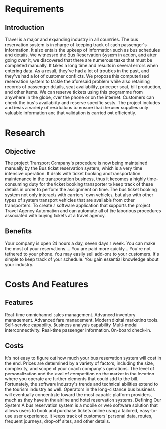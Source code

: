 # Requirements
## Introduction
Travel is a major and expanding industry in all countries. The bus reservation system is in charge of keeping track of each passenger's information. It also entails the upkeep of information such as bus schedules and details. We witnessed the Bus Reservation System in action, and after going over it, we discovered that there are numerous tasks that must be completed manually. It takes a long time and results in several errors when entering data. As a result, they've had a lot of troubles in the past, and they've had a lot of customer conflicts. We propose this computerised reservation system to tackle the aforesaid problem while also retaining records of passenger details, seat availability, price per seat, bill production, and other items. We can reserve tickets using this programme from anywhere in the globe, over the phone or on the internet. Customers can check the bus's availability and reserve specific seats. The project includes and tests a variety of restrictions to ensure that the user supplies only valuable information and that validation is carried out efficiently.

# Research
## Objective
The project Transport Company's procedure is now being maintained manually by the Bus ticket reservation system, which is a very time intensive operation. It deals with ticket booking and transportation maintenance in the transportation business, thus it becomes a highly time-consuming duty for the ticket booking transporter to keep track of these details in order to perform the assignment on time. The bus ticket booking system not only interacts with carriers' own vehicles, but also with other types of system transport vehicles that are available from other transporters. To create a software application that supports the project Travel Agency Automation and can automate all of the laborious procedures associated with buying tickets at a travel agency.

## Benefits
Your company is open 24 hours a day, seven days a week.
You can make the most of your reservations....
You are paid more quickly...
You're not tethered to your phone.
You may easily sell add-ons to your customers.
It's simple to keep track of your schedule.
You gain essential knowledge about your industry.
# Costs And Features
## Features
Real-time omnichannel sales management.
Advanced inventory management.
Advanced fare management.
Modern digital marketing tools.
Self-service capability.
Business analysis capability.
Multi-modal interconnectivity.
Real-time passenger information.
On-board check-in.
## Costs
It's not easy to figure out how much your bus reservation system will cost in the end. Prices are determined by a variety of factors, including the size, complexity, and scope of your coach company's operations.
The level of personalization and the level of competition on the market in the location where you operate are further elements that could add to the bill.
Fortunately, the software industry's trends and technical abilities extend to the tourism industry as well. Operators in the long-distance bus business will eventually concentrate toward the most capable platform providers, much as they have in the airline and hotel reservation systems.
Defining Our System
A bus reservation system is a mobile or web software solution that allows users to book and purchase tickets online using a tailored, easy-to-use user experience. It keeps track of customers' personal data, routes, frequent journeys, drop-off sites, and other details.

